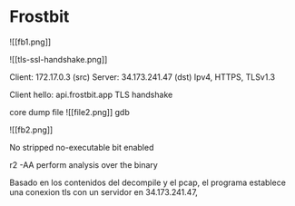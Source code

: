 # Frostbit

![[fb1.png]]

![[tls-ssl-handshake.png]]

Client: 172.17.0.3 (src)
Server: 34.173.241.47 (dst)
Ipv4, HTTPS, TLSv1.3

Client hello: api.frostbit.app
TLS handshake


core dump file
![[file2.png]]
gdb

![[fb2.png]]

No stripped
no-executable bit enabled

r2 -AA <bin> perform analysis over the binary

Basado en los contenidos del decompile y el pcap, el programa establece una conexion tls con un servidor en 34.173.241.47,